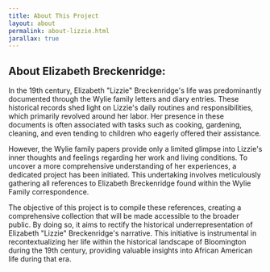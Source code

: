 ```yaml
---
title: About This Project
layout: about
permalink: about-lizzie.html
jarallax: true
---
```


<h2 class="pt-4">About Elizabeth Breckenridge:</h2>
<p>In the 19th century, Elizabeth "Lizzie" Breckenridge's life was predominantly documented through the Wylie family letters and diary entries. These historical records shed light on Lizzie's daily routines and responsibilities, which primarily revolved around her labor. Her presence in these documents is often associated with tasks such as cooking, gardening, cleaning, and even tending to children who eagerly offered their assistance.</p>
<p>However, the Wylie family papers provide only a limited glimpse into Lizzie's inner thoughts and feelings regarding her work and living conditions. To uncover a more comprehensive understanding of her experiences, a dedicated project has been initiated. This undertaking involves meticulously gathering all references to Elizabeth Breckenridge found within the Wylie Family correspondence.</p>
<p>The objective of this project is to compile these references, creating a comprehensive collection that will be made accessible to the broader public. By doing so, it aims to rectify the historical underrepresentation of Elizabeth "Lizzie" Breckenridge's narrative. This initiative is instrumental in recontextualizing her life within the historical landscape of Bloomington during the 19th century, providing valuable insights into African American life during that era.</p>
